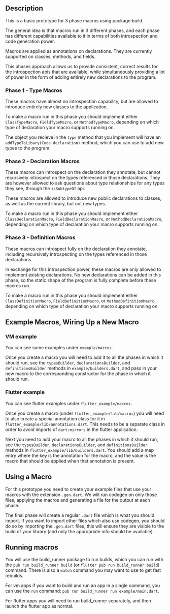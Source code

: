 ## Description

This is a basic prototype for 3 phase macros using package:build.

The general idea is that macros run in 3 different phases, and each phase has
different capabilities available to it in terms of both introspection and code
generation power.

Macros are applied as annotations on declarations. They are currently supported
on classes, methods, and fields.

This phases approach allows us to provide consistent, correct results for the
introspection apis that are available, while simultaneously providing a lot
of power in the form of adding entirely new declarations to the program.

### Phase 1 - Type Macros

These macros have almost no introspection capability, but are allowed to
introduce entirely new classes to the application.

To make a macro run in this phase you should implement either `ClassTypeMacro`,
`FieldTypeMacro`, or `MethodTypeMacro`, depending on which type of declaration
your macro supports running on.

The object you recieve in the `type` method that you implement will have an
`addTypeToLibary(Code declaration)` method, which you can use to add new types
to the program.

### Phase 2 - Declaration Macros

These macros can introspect on the declaration they annotate, but cannot
recursively introspect on the types referenced in those declarations. They are
however allowed to ask questions about type relationships for any types they
see, through the `isSubtypeOf` api.

These macros are allowed to introduce new public declarations to classes, as
well as the current library, but not new types.

To make a macro run in this phase you should implement either
`ClassDeclarationMacro`, `FieldDeclarationMacro`, or `MethodDeclarationMacro`,
depending on which type of declaration your macro supports running on.

### Phase 3 - Definition Macros

These macros can introspect fully on the declaration they annotate, including
recursively introspecting on the types referenced in those declarations.

In exchange for this introspection power, these macros are only allowed to
implement existing declarations. No new declarations can be added in this phase,
so the static shape of the program is fully complete before these macros run.

To make a macro run in this phase you should implement either
`ClassDefinitionMacro`, `FieldDefinitionMacro`, or `MethodDefinitionMacro`,
depending on which type of declaration your macro supports running on.

## Example Macros, Wiring Up a New Macro

### VM example

You can see some examples under `example/macros`.

Once you create a macro you will need to add it to all the phases in which it
should run, see the `typesBuilder`, `declarationsBuilder`, and
`definitionsBuilder` methods in `example/builders.dart`, and pass in your new
macro to the corresponding constructor for the phase in which it should run.

### Flutter example

You can see flutter examples under `flutter_example/macros`.

Once you create a macro (under `flutter_example/lib/macros`) you will need to
also create a special annotation class for it in
`flutter_example/lib/annotations.dart`. This needs to be a separate class in
order to avoid imports of `dart:mirrors` in the flutter application.

Next you need to add your macro to all the phases in which it should run, see
the `typesBuilder`, `declarationsBuilder`, and `definitionsBuilder` methods in
`flutter_example/lib/builders.dart`. You should add a map entry where the key
is the annotation for the macro, and the value is the macro that should be
applied when that annotation is present.

## Using a Macro

For this prototype you need to create your example files that use your macros
with the extension `.gen.dart`. We will run codegen on only those files,
applying the macros and generating a file for the output at each phase.

The final phase will create a regular `.dart` file which is what you should
import. If you want to import other files which also use codegen, you should do
so by importing the `.gen.dart` files, this will ensure they are visible to the
build of your library (and only the appropriate info should be available).

## Running macros

You will use the build_runner package to run builds, which you can run with the
`pub run build_runner build` (or `flutter pub run build_runner build`) command.
There is also a `watch` command you may want to use to get fast rebuilds.

For vm apps if you want to build and run an app in a single command, you can
use the `run` command: `pub run build_runner run example/main.dart`.

For flutter apps you will need to run build_runner separately, and then launch
the flutter app as normal.
